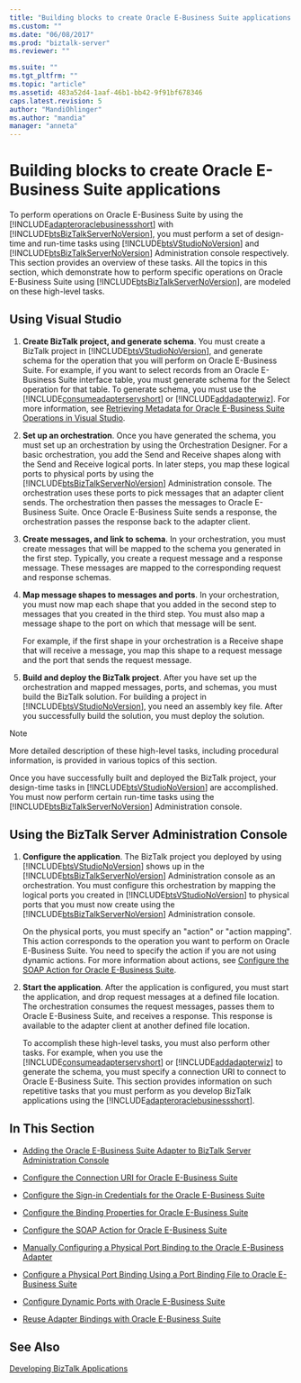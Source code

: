 ```yaml
---
title: "Building blocks to create Oracle E-Business Suite applications | Microsoft Docs"
ms.custom: ""
ms.date: "06/08/2017"
ms.prod: "biztalk-server"
ms.reviewer: ""

ms.suite: ""
ms.tgt_pltfrm: ""
ms.topic: "article"
ms.assetid: 483a52d4-1aaf-46b1-bb42-9f91bf678346
caps.latest.revision: 5
author: "MandiOhlinger"
ms.author: "mandia"
manager: "anneta"
---
```

# Building blocks to create Oracle E-Business Suite applications
To perform operations on Oracle E-Business Suite by using the [!INCLUDE[adapteroraclebusinessshort](../../includes/adapteroraclebusinessshort-md.md)] with [!INCLUDE[btsBizTalkServerNoVersion](../../includes/btsbiztalkservernoversion-md.md)], you must perform a set of design-time and run-time tasks using [!INCLUDE[btsVStudioNoVersion](../../includes/btsvstudionoversion-md.md)] and [!INCLUDE[btsBizTalkServerNoVersion](../../includes/btsbiztalkservernoversion-md.md)] Administration console respectively. This section provides an overview of these tasks. All the topics in this section, which demonstrate how to perform specific operations on Oracle E-Business Suite using [!INCLUDE[btsBizTalkServerNoVersion](../../includes/btsbiztalkservernoversion-md.md)], are modeled on these high-level tasks.  
  
## Using Visual Studio  
  
1. **Create BizTalk project, and generate schema**. You must create a BizTalk project in [!INCLUDE[btsVStudioNoVersion](../../includes/btsvstudionoversion-md.md)], and generate schema for the operation that you will perform on Oracle E-Business Suite. For example, if you want to select records from an Oracle E-Business Suite interface table, you must generate schema for the Select operation for that table. To generate schema, you must use the [!INCLUDE[consumeadapterservshort](../../includes/consumeadapterservshort-md.md)] or [!INCLUDE[addadapterwiz](../../includes/addadapterwiz-md.md)]. For more information, see [Retrieving Metadata for Oracle E-Business Suite Operations in Visual Studio](../../adapters-and-accelerators/adapter-oracle-ebs/get-metadata-for-oracle-e-business-suite-operations-in-visual-studio.md).  
  
2. **Set up an orchestration**. Once you have generated the schema, you must set up an orchestration by using the Orchestration Designer. For a basic orchestration, you add the Send and Receive shapes along with the Send and Receive logical ports. In later steps, you map these logical ports to physical ports by using the [!INCLUDE[btsBizTalkServerNoVersion](../../includes/btsbiztalkservernoversion-md.md)] Administration console. The orchestration uses these ports to pick messages that an adapter client sends. The orchestration then passes the messages to Oracle E-Business Suite. Once Oracle E-Business Suite sends a response, the orchestration passes the response back to the adapter client.  
  
3. **Create messages, and link to schema**. In your orchestration, you must create messages that will be mapped to the schema you generated in the first step. Typically, you create a request message and a response message. These messages are mapped to the corresponding request and response schemas.  
  
4. **Map message shapes to messages and ports**. In your orchestration, you must now map each shape that you added in the second step to messages that you created in the third step. You must also map a message shape to the port on which that message will be sent.  
  
    For example, if the first shape in your orchestration is a Receive shape that will receive a message, you map this shape to a request message and the port that sends the request message.  
  
5. **Build and deploy the BizTalk project**. After you have set up the orchestration and mapped messages, ports, and schemas, you must build the BizTalk solution. For building a project in [!INCLUDE[btsVStudioNoVersion](../../includes/btsvstudionoversion-md.md)], you need an assembly key file. After you successfully build the solution, you must deploy the solution.  
  
> [!NOTE]
>  More detailed description of these high-level tasks, including procedural information, is provided in various topics of this section.  
  
 Once you have successfully built and deployed the BizTalk project, your design-time tasks in [!INCLUDE[btsVStudioNoVersion](../../includes/btsvstudionoversion-md.md)] are accomplished. You must now perform certain run-time tasks using the [!INCLUDE[btsBizTalkServerNoVersion](../../includes/btsbiztalkservernoversion-md.md)] Administration console.  
  
## Using the BizTalk Server Administration Console  
  
1. **Configure the application**. The BizTalk project you deployed by using [!INCLUDE[btsVStudioNoVersion](../../includes/btsvstudionoversion-md.md)] shows up in the [!INCLUDE[btsBizTalkServerNoVersion](../../includes/btsbiztalkservernoversion-md.md)] Administration console as an orchestration. You must configure this orchestration by mapping the logical ports you created in [!INCLUDE[btsVStudioNoVersion](../../includes/btsvstudionoversion-md.md)] to physical ports that you must now create using the [!INCLUDE[btsBizTalkServerNoVersion](../../includes/btsbiztalkservernoversion-md.md)] Administration console.  
  
    On the physical ports, you must specify an "action" or "action mapping". This action corresponds to the operation you want to perform on Oracle E-Business Suite. You need to specify the action if you are not using dynamic actions. For more information about actions, see [Configure the SOAP Action for Oracle E-Business Suite](../../adapters-and-accelerators/adapter-oracle-ebs/configure-the-soap-action-for-oracle-e-business-suite.md).  
  
2. **Start the application**. After the application is configured, you must start the application, and drop request messages at a defined file location. The orchestration consumes the request messages, passes them to Oracle E-Business Suite, and receives a response. This response is available to the adapter client at another defined file location.  
  
   To accomplish these high-level tasks, you must also perform other tasks. For example, when you use the [!INCLUDE[consumeadapterservshort](../../includes/consumeadapterservshort-md.md)] or [!INCLUDE[addadapterwiz](../../includes/addadapterwiz-md.md)] to generate the schema, you must specify a connection URI to connect to Oracle E-Business Suite. This section provides information on such repetitive tasks that you must perform as you develop BizTalk applications using the [!INCLUDE[adapteroraclebusinessshort](../../includes/adapteroraclebusinessshort-md.md)].  
  
## In This Section  
  
-   [Adding the Oracle E-Business Suite Adapter to BizTalk Server Administration Console](../../adapters-and-accelerators/adapter-oracle-ebs/add-the-oracle-ebs-adapter-to-biztalk-server-administration-console.md)  
  
-   [Configure the Connection URI for Oracle E-Business Suite](../../adapters-and-accelerators/adapter-oracle-ebs/configure-the-connection-uri-for-oracle-e-business-suite.md)  
  
-   [Configure the Sign-in Credentials for the Oracle E-Business Suite](../../adapters-and-accelerators/adapter-oracle-ebs/configure-the-sign-in-credentials-for-the-oracle-e-business-suite.md)  
  
-   [Configure the Binding Properties for Oracle E-Business Suite](../../adapters-and-accelerators/adapter-oracle-ebs/configure-the-binding-properties-for-oracle-e-business-suite.md)  
  
-   [Configure the SOAP Action for Oracle E-Business Suite](../../adapters-and-accelerators/adapter-oracle-ebs/configure-the-soap-action-for-oracle-e-business-suite.md)  
  
-   [Manually Configuring a Physical Port Binding to the Oracle E-Business Adapter](../../adapters-and-accelerators/adapter-oracle-ebs/manually-configure-a-physical-port-binding-to-the-oracle-e-business-adapter.md)  
  
-   [Configure a Physical Port Binding Using a Port Binding File to Oracle E-Business Suite](../../adapters-and-accelerators/adapter-oracle-ebs/configure-a-physical-port-binding-using-a-port-binding-file-to-oracle-ebs.md)  
  
-   [Configure Dynamic Ports with Oracle E-Business Suite](../../adapters-and-accelerators/adapter-oracle-ebs/configure-dynamic-ports-with-oracle-e-business-suite.md)  
  
-   [Reuse Adapter Bindings with Oracle E-Business Suite](../../adapters-and-accelerators/adapter-oracle-ebs/reuse-adapter-bindings-with-oracle-e-business-suite.md)  
  
## See Also  
 [Developing BizTalk Applications](../../core/developing-biztalk-server-applications.md)